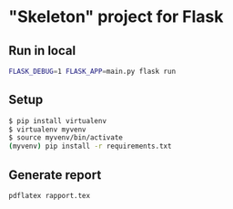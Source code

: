 # "Skeleton" project for Flask


## Run in local
```bash
FLASK_DEBUG=1 FLASK_APP=main.py flask run
```

## Setup

```bash
$ pip install virtualenv
$ virtualenv myvenv
$ source myvenv/bin/activate
(myvenv) pip install -r requirements.txt
```

## Generate report

```bash
pdflatex rapport.tex
```
